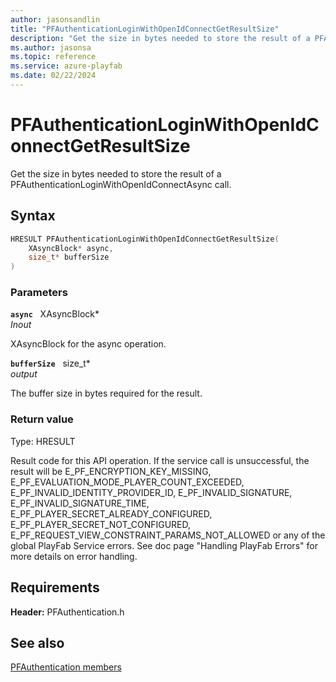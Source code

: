 ```yaml
---
author: jasonsandlin
title: "PFAuthenticationLoginWithOpenIdConnectGetResultSize"
description: "Get the size in bytes needed to store the result of a PFAuthenticationLoginWithOpenIdConnectAsync call."
ms.author: jasonsa
ms.topic: reference
ms.service: azure-playfab
ms.date: 02/22/2024
---
```


# PFAuthenticationLoginWithOpenIdConnectGetResultSize  

Get the size in bytes needed to store the result of a PFAuthenticationLoginWithOpenIdConnectAsync call.  

## Syntax  
  
```cpp
HRESULT PFAuthenticationLoginWithOpenIdConnectGetResultSize(  
    XAsyncBlock* async,  
    size_t* bufferSize  
)  
```  
  
### Parameters  
  
**`async`** &nbsp; XAsyncBlock*  
*_Inout_*  
  
XAsyncBlock for the async operation.  
  
**`bufferSize`** &nbsp; size_t*  
*output*  
  
The buffer size in bytes required for the result.  
  
  
### Return value
Type: HRESULT
  
Result code for this API operation. If the service call is unsuccessful, the result will be E_PF_ENCRYPTION_KEY_MISSING, E_PF_EVALUATION_MODE_PLAYER_COUNT_EXCEEDED, E_PF_INVALID_IDENTITY_PROVIDER_ID, E_PF_INVALID_SIGNATURE, E_PF_INVALID_SIGNATURE_TIME, E_PF_PLAYER_SECRET_ALREADY_CONFIGURED, E_PF_PLAYER_SECRET_NOT_CONFIGURED, E_PF_REQUEST_VIEW_CONSTRAINT_PARAMS_NOT_ALLOWED or any of the global PlayFab Service errors. See doc page "Handling PlayFab Errors" for more details on error handling.
  
  
## Requirements  
  
**Header:** PFAuthentication.h
  
## See also  
[PFAuthentication members](../pfauthentication_members.md)  

  
  
